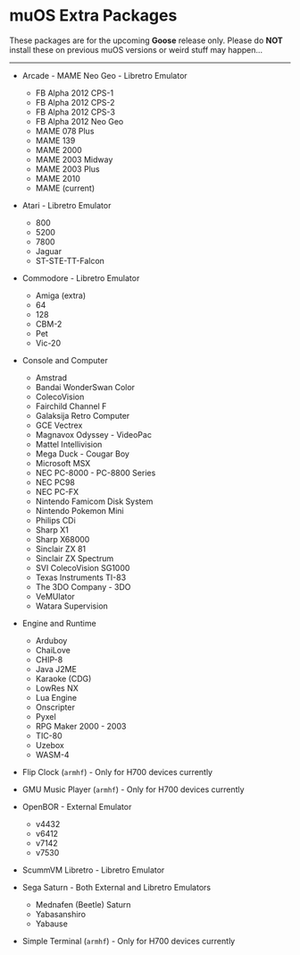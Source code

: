 # muOS Extra Packages
These packages are for the upcoming **Goose** release only.  Please do **NOT** install these on previous muOS versions or weird stuff may happen...

---
* Arcade - MAME Neo Geo - Libretro Emulator
  * FB Alpha 2012 CPS-1
  * FB Alpha 2012 CPS-2
  * FB Alpha 2012 CPS-3
  * FB Alpha 2012 Neo Geo
  * MAME 078 Plus
  * MAME 139
  * MAME 2000
  * MAME 2003 Midway
  * MAME 2003 Plus
  * MAME 2010
  * MAME (current)

* Atari - Libretro Emulator
  * 800 
  * 5200
  * 7800
  * Jaguar
  * ST-STE-TT-Falcon

* Commodore - Libretro Emulator
  * Amiga (extra)
  * 64
  * 128
  * CBM-2
  * Pet
  * Vic-20

* Console and Computer
  * Amstrad
  * Bandai WonderSwan Color
  * ColecoVision
  * Fairchild Channel F
  * Galaksija Retro Computer
  * GCE Vectrex
  * Magnavox Odyssey - VideoPac
  * Mattel Intellivision
  * Mega Duck - Cougar Boy
  * Microsoft MSX
  * NEC PC-8000 - PC-8800 Series
  * NEC PC98
  * NEC PC-FX
  * Nintendo Famicom Disk System
  * Nintendo Pokemon Mini
  * Philips CDi
  * Sharp X1
  * Sharp X68000
  * Sinclair ZX 81
  * Sinclair ZX Spectrum
  * SVI ColecoVision SG1000
  * Texas Instruments TI-83
  * The 3DO Company - 3DO
  * VeMUlator
  * Watara Supervision

* Engine and Runtime
  * Arduboy
  * ChaiLove
  * CHIP-8
  * Java J2ME
  * Karaoke (CDG)
  * LowRes NX
  * Lua Engine
  * Onscripter
  * Pyxel
  * RPG Maker 2000 - 2003
  * TIC-80
  * Uzebox
  * WASM-4

* Flip Clock (`armhf`) - Only for H700 devices currently

* GMU Music Player (`armhf`) - Only for H700 devices currently

* OpenBOR - External Emulator
  * v4432
  * v6412
  * v7142
  * v7530

* ScummVM Libretro - Libretro Emulator

* Sega Saturn - Both External and Libretro Emulators
  * Mednafen (Beetle) Saturn
  * Yabasanshiro
  * Yabause

* Simple Terminal (`armhf`) - Only for H700 devices currently

